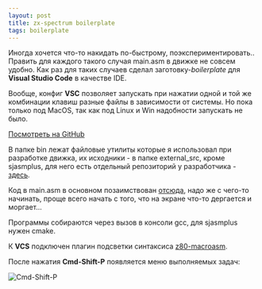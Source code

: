 ```yaml
---
layout: post
title: zx-spectrum boilerplate
tags: boilerplate
---
```


Иногда хочется что-то накидать по-быстрому,  поэкспериментировать.. Править для каждого такого случая main.asm в движке не совсем удобно. Как раз для таких случаев сделал заготовку-*boilerplate* для **Visual Studio Code** в качестве IDE.

Вообще, конфиг **VSC** позволяет запускать при нажатии одной и той же комбинации клавиш разные файлы в зависимости от системы. Но пока только под MacOS, так как под Linux и Win надобности запускать не было.

[Посмотреть на GitHub](https://github.com/zxwanderer/zx-boilerplate)

В папке bin лежат файловые утилиты которые я использовал при разработке движка, их исходники - в папке external_src, кроме sjasmplus, для него есть отдельный репозиторий у разработчика - [здесь](https://github.com/mkoloberdin/sjasmplus).

Код в main.asm в основном позаимствован [отсюда](http://hype.retroscene.org/blog/dev/477.html), надо же с чего-то начинать, проще всего начать с того, что на экране что-то дергается и моргает...

Программы собираются через вызов в консоли gcc, для sjasmplus нужен cmake.

К **VCS** подключен плагин подсветки синтаксиса [z80-macroasm](https://github.com/mborik/z80-macroasm-vscode).

После нажатия **Cmd-Shift-P** появляется меню выполняемых задач:

![Cmd-Shift-P](/images/Cmd-Shift-P.png)